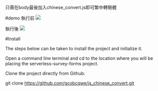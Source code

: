 只需在body最後加入chinese_convert.js即可繁中轉簡體

#demo
執行前
![](http://imgur.com/1Cfs1Rc.png)

執行後
![](http://imgur.com/NXT9DoI.png)

#Install

The steps below can be taken to install the project and initialize it.

Open a command line terminal and cd to the location where you will be placing the serverless-survey-forms project.

Clone the project directly from Github:

git clone https://github.com/gcobcqwe/js_chinese_convert.git 
